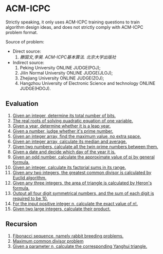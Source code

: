 # ACM-ICPC

Strictly speaking, it only uses ACM-ICPC training questions to train algorithm design ideas, and does not strictly comply with ACM-ICPC problem format.

Source of problem:

 + Direct source:
   1. <i>滕国文,李昊. ACM-ICPC基本算法. 北京大学出版社</i>
 + Indirect source:
   1. Peking University ONLINE JUDGE(POJ);
   2. Jilin Normal University ONLINE JUDGE(JLOJ);
   3. Zhejiang University ONLINE JUDGE(ZOJ);
   4. Hangzhou University of Electronic Science and technology ONLINE JUDGE(HDOJ).
  
## Evaluation

1. [Given an integer, determine its total number of bits.](https://github.com/FeilyZhang/ACM-ICPC/blob/master/src/tech/feily/acm_icpc/eval/BitNum.java)
2. [The real roots of solving quadratic equation of one variable.](https://github.com/FeilyZhang/ACM-ICPC/blob/master/src/tech/feily/acm_icpc/eval/Equation.java)
3. [Given a year, determine whether it is a leap year.](https://github.com/FeilyZhang/ACM-ICPC/blob/master/src/tech/feily/acm_icpc/eval/IsLeapYear.java)
4. [Given a number, judge whether it's prime number.](https://github.com/FeilyZhang/ACM-ICPC/blob/master/src/tech/feily/acm_icpc/eval/IsPrime.java)
5. [Given an integer array, find the maximum value, no extra space.](https://github.com/FeilyZhang/ACM-ICPC/blob/master/src/tech/feily/acm_icpc/eval/Maxinum.java)
6. [Given an integer array, calculate its median and average.](https://github.com/FeilyZhang/ACM-ICPC/blob/master/src/tech/feily/acm_icpc/eval/MidAndAvg.java)
7. [Given two numbers, calculate all the twin prime numbers between them.](https://github.com/FeilyZhang/ACM-ICPC/blob/master/src/tech/feily/acm_icpc/eval/TwinPrime.java)
8. [Given a date and decide which day of the year it is.](https://github.com/FeilyZhang/ACM-ICPC/blob/master/src/tech/feily/acm_icpc/eval/WhichDay.java)
9. [Given an odd number, calculate the approximate value of pi by general formula.](https://github.com/FeilyZhang/ACM-ICPC/blob/master/src/tech/feily/acm_icpc/eval/Pi.java)
10. [Given an integer, calculate its factorial sums in its range.](https://github.com/FeilyZhang/ACM-ICPC/blob/master/src/tech/feily/acm_icpc/eval/FactorialSums.java)
11. [Given any two integers, the greatest common divisor is calculated by Euclid algorithm.](https://github.com/FeilyZhang/ACM-ICPC/blob/master/src/tech/feily/acm_icpc/eval/GreatestCommonDivisor.java)
12. [Given any three integers, the area of triangle is calculated by Heron's formula.](https://github.com/FeilyZhang/ACM-ICPC/blob/master/src/tech/feily/acm_icpc/eval/TriangleArea.java)
13. [Output all four digit symmetrical numbers, and the sum of each digit is required to be 10.](https://github.com/FeilyZhang/ACM-ICPC/blob/master/src/tech/feily/acm_icpc/eval/SymmetryNumber.java)
14. [For the input positive integer n, calculate the exact value of n!.](https://github.com/FeilyZhang/ACM-ICPC/blob/master/src/tech/feily/acm_icpc/eval/FactorialsOflargeIntegers.java)
15. [Given two large integers, calculate their product.](https://github.com/FeilyZhang/ACM-ICPC/blob/master/src/tech/feily/acm_icpc/eval/MultiplicationOfLargeInteger.java)

## Recursion

1. [Fibonacci sequence, namely rabbit breeding problems.](https://github.com/FeilyZhang/ACM-ICPC/blob/master/src/tech/feily/acm_icpc/recur/Fabonacii.java)
2. [Maximum common divisor problem](https://github.com/FeilyZhang/ACM-ICPC/blob/master/src/tech/feily/acm_icpc/eval/GreatestCommonDivisor.java)
3. [Given a parameter n, calculate the corresponding Yanghui triangle.](https://github.com/FeilyZhang/ACM-ICPC/blob/master/src/tech/feily/acm_icpc/recur/YHTriangle.java)

